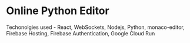 # Online Python Editor

Techonolgies used - React, WebSockets, Nodejs, Python, monaco-editor, Firebase Hosting, Firebase Authentication, Google Cloud Run
